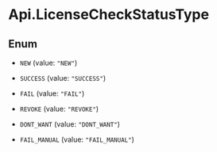 # Api.LicenseCheckStatusType

## Enum


* `NEW` (value: `"NEW"`)

* `SUCCESS` (value: `"SUCCESS"`)

* `FAIL` (value: `"FAIL"`)

* `REVOKE` (value: `"REVOKE"`)

* `DONT_WANT` (value: `"DONT_WANT"`)

* `FAIL_MANUAL` (value: `"FAIL_MANUAL"`)


